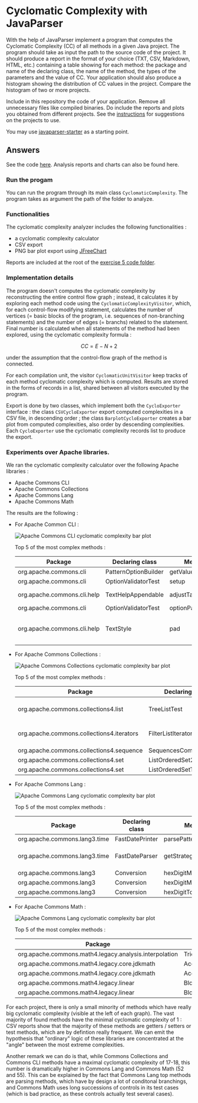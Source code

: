 # Cyclomatic Complexity with JavaParser

With the help of JavaParser implement a program that computes the Cyclomatic Complexity (CC) of all methods in a given Java project. The program should take as input the path to the source code of the project. It should produce a report in the format of your choice (TXT, CSV, Markdown, HTML, etc.) containing a table showing for each method: the package and name of the declaring class, the name of the method, the types of the parameters and the value of CC.
Your application should also produce a histogram showing the distribution of CC values in the project. Compare the histogram of two or more projects.


Include in this repository the code of your application. Remove all unnecessary files like compiled binaries. Do include the reports and plots you obtained from different projects. See the [instructions](../sujet.md) for suggestions on the projects to use.

You may use [javaparser-starter](../code/javaparser-starter) as a starting point.

## Answers

See the code [here](../code/Exercise5/vv-tp2-ex5/). Analysis reports and
charts can also be found here.

### Run the progam

You can run the program through its main class `CyclomaticComplexity`. The program takes as argument
the path of the folder to analyze.

### Functionalities

The cyclomatic complexity analyzer includes the following functionalities :
- a cyclomatic complexity calculator
- CSV export
- PNG bar plot export using [JFreeChart](https://www.jfree.org/jfreechart/)

Reports are included at the root of the [exercise 5 code folder](../code/Exercise5/vv-tp2-ex5/).

### Implementation details

The program doesn't computes the cyclomatic complexity by reconstructing the entire control flow graph 
; instead, it calculates it by exploring each method code using the `CyclomaticComplexityVisitor`, 
which, for each control-flow modifying statement, calculates the number of vertices (= basic blocks of 
the program, i.e. sequences of non-branching statements) and the number of edges (= branchs) related to 
the statement. Final number is calculated when all statements of the method had been explored, using 
the cyclomatic complexity formula :

$$CC = E - N + 2$$

under the assumption that the control-flow graph of the method is connected.

For each compilation unit, the visitor `CyclomaticUnitVisitor` keep tracks of each method cyclomatic complexity which is computed. Results are stored in the forms of records in a list, shared between all visitors executed by the program.

Export is done by two classes, which implement both the `CycloExporter` interface : the class `CSVCycloExporter` export computed complexities in a CSV file, in descending order ; the class `BarplotCycloExporter` creates a bar plot from computed complexities, also order by descending complexities. Each `CycloExporter` use the cyclomatic complexity records list to produce the export.

### Experiments over Apache libraries.

We ran the cyclomatic complexity calculator over the following Apache libraries :

- Apache Commons CLI
- Apache Commons Collections
- Apache Commons Lang
- Apache Commons Math

The results are the following :

- For Apache Common CLI :

    ![Apache Commons CLI cyclomatic complexity bar plot](../code/Exercise5/vv-tp2-ex5/commons-cli_chart.png)

    Top 5 of the most complex methods : 

    | Package                     | Declaring class      | Method            | Params                                 | CC |
    |-----------------------------|----------------------|-------------------|----------------------------------------|----|
    | org.apache.commons.cli      | PatternOptionBuilder | getValueType      | (char ch)                              | 18 |
    | org.apache.commons.cli      | OptionValidatorTest  | setup             | ()                                     | 15 |
    | org.apache.commons.cli.help | TextHelpAppendable   | adjustTableFormat | (TableDefinition table)                | 9  |
    | org.apache.commons.cli      | OptionValidatorTest  | optionParameters  | ()                                     | 9  |
    | org.apache.commons.cli.help | TextStyle            | pad               | (boolean addIndent, CharSequence text) | 8  |

- For Apache Commons Collections :

    ![Apache Commons Collections cyclomatic complexity bar plot](../code/Exercise5/vv-tp2-ex5/commons-collections_chart.png)

    Top 5 of the most complex methods : 

    | Package                                   | Declaring class         | Method       | Params                                  | CC |
    |-------------------------------------------|-------------------------|--------------|-----------------------------------------|----|
    | org.apache.commons.collections4.list      | TreeListTest            | benchmark    | (List<? super Integer> l)               | 17 |
    | org.apache.commons.collections4.iterators | FilterListIteratorTest  | walkLists    | (List<E> list, ListIterator<E> testing) | 15 |
    | org.apache.commons.collections4.sequence  | SequencesComparatorTest | testShadok   | ()                                      | 13 |
    | org.apache.commons.collections4.set       | ListOrderedSet2Test     | testOrdering | ()                                      | 13 |
    | org.apache.commons.collections4.set       | ListOrderedSetTest      | testOrdering | ()                                      | 13 |



- For Apache Commons Lang : 

    ![Apache Commons Lang cyclomatic complexity bar plot](../code/Exercise5/vv-tp2-ex5/commons-lang_chart.png)

    Top 5 of the most complex methods : 

    | Package                       | Declaring class | Method               | Params                                         | CC |
    |-------------------------------|-----------------|----------------------|------------------------------------------------|----|
    | org.apache.commons.lang3.time | FastDatePrinter | parsePattern         | ()                                             | 52 |
    | org.apache.commons.lang3.time | FastDateParser  | getStrategy          | (char f, int width, Calendar definingCalendar) | 48 |
    | org.apache.commons.lang3      | Conversion      | hexDigitMsb0ToBinary | (char hexDigit)                                | 46 |
    | org.apache.commons.lang3      | Conversion      | hexDigitMsb0ToInt    | (char hexDigit)                                | 46 |
    | org.apache.commons.lang3      | Conversion      | hexDigitToBinary     | (char hexDigit)                                | 46 |


- For Apache Commons Math :

    ![Apache Commons Lang cyclomatic complexity bar plot](../code/Exercise5/vv-tp2-ex5/commons-math_chart.png)

    Top 5 of the most complex methods : 


    | Package                                                | Declaring class                   | Method                 | Params | CC |
    |--------------------------------------------------------|-----------------------------------|------------------------|--------|----|
    | org.apache.commons.math4.legacy.analysis.interpolation | TricubicInterpolatingFunctionTest | testPreconditions      | ()     | 55 |
    | org.apache.commons.math4.legacy.core.jdkmath           | AccurateMathTest                  | testIntPowSpecialCases | ()     | 49 |
    | org.apache.commons.math4.legacy.core.jdkmath           | AccurateMathTest                  | testPowAllSpecialCases | ()     | 47 |
    | org.apache.commons.math4.legacy.linear                 | BlockFieldMatrixTest              | testSeveralBlocks      | ()     | 45 |
    | org.apache.commons.math4.legacy.linear                 | BlockRealMatrixTest               | testSeveralBlocks      | ()     | 45 |


For each project, there is only a small minority of methods which have really
big cyclomatic complexity (visible at the left of each graph). The vast majority
of found methods have the minimal cyclomatic complexity of 1 : CSV reports show
that the majority of these methods are getters / setters or test methods, which
are by defintion really frequent. We can emit the hypothesis that "ordinary"
logic of these libraries are concentrated at the "angle" between the most extreme
complexities.

Another remark we can do is that, while Commons Collections and Commons CLI 
methods have a maximal cyclomatic complexity of 17-18, this number is dramatically
higher in Commons Lang and Commons Math (52 and 55). This can be explained by the fact
that Commons Lang top methods are parsing methods, which have by design a lot of conditonal branchings, and Commons Math uses long successions of controls in its test cases (which is bad practice, as these controls actually test several cases).